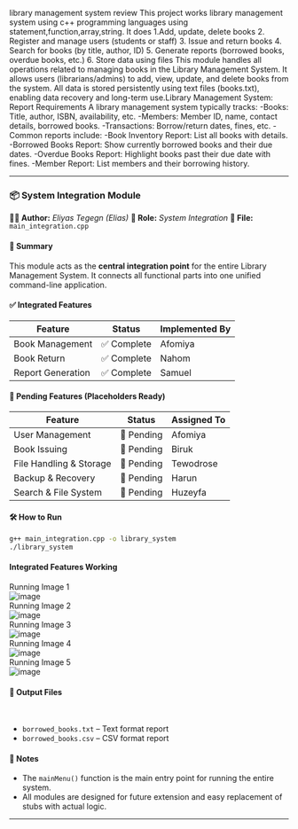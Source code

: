 library management system review This project works library management system using c++ programming languages using statement,function,array,string. It does 1.Add, update, delete books 2. Register and manage users (students or staff) 3. Issue and return books 4. Search for books (by title, author, ID) 5. Generate reports (borrowed books, overdue books, etc.) 6. Store data using files This module handles all operations related to managing books in the Library Management System. It allows users (librarians/admins) to add, view, update, and delete books from the system. All data is stored persistently using text files (books.txt), enabling data recovery and long-term use.Library Management System: Report Requirements
A library management system typically tracks:
-Books: Title, author, ISBN, availability, etc.
-Members: Member ID, name, contact details, borrowed books.
-Transactions: Borrow/return dates, fines, etc.
-Common reports include:
-Book Inventory Report: List all books with details.
-Borrowed Books Report: Show currently borrowed books and their due dates.
-Overdue Books Report: Highlight books past their due date with fines.
-Member Report: List members and their borrowing history.


---

### 📦 System Integration Module

**👨‍💻 Author:** *Eliyas Tegegn (Elias)*
**📌 Role:** *System Integration*
**📁 File:** `main_integration.cpp`

#### 🔧 Summary

This module acts as the **central integration point** for the entire Library Management System. It connects all functional parts into one unified command-line application.

#### ✅ Integrated Features

| Feature           | Status     | Implemented By |
| ----------------- | ---------- | -------------- |
| Book Management   | ✅ Complete | Afomiya        |
| Book Return       | ✅ Complete | Nahom          |
| Report Generation | ✅ Complete | Samuel         |

#### 🚧 Pending Features (Placeholders Ready)

| Feature                 | Status     | Assigned To |
| ----------------------- | ---------- | ----------- |
| User Management         | 🚧 Pending | Afomiya     |
| Book Issuing            | 🚧 Pending | Biruk       |
| File Handling & Storage | 🚧 Pending | Tewodrose   |
| Backup & Recovery       | 🚧 Pending | Harun       |
| Search & File System    | 🚧 Pending | Huzeyfa     |

#### 🛠️ How to Run

```bash
g++ main_integration.cpp -o library_system
./library_system
```
#### Integrated Features Working 
Running Image 1
</br>
![image](https://github.com/user-attachments/assets/0191cf18-4e86-44ac-ac56-66d785765076)
</br>
Running Image 2
</br>
![image](https://github.com/user-attachments/assets/33e87f56-47ee-4d55-b3fc-a14904d137ae)
</br>
Running Image 3
</br>
![image](https://github.com/user-attachments/assets/35e52382-fcdf-420f-9424-5fad01a27e19)
</br>
Running Image 4
</br>
![image](https://github.com/user-attachments/assets/707c2c14-9ddd-403a-87a5-89eff8871656)
</br>
Running Image 5
</br>
![image](https://github.com/user-attachments/assets/a3dde6bb-c06f-473b-8e9f-5f009e22ce4d)
</br>
#### 📄 Output Files
</br>

* `borrowed_books.txt` – Text format report
* `borrowed_books.csv` – CSV format report

#### 🔗 Notes

* The `mainMenu()` function is the main entry point for running the entire system.
* All modules are designed for future extension and easy replacement of stubs with actual logic.

---
